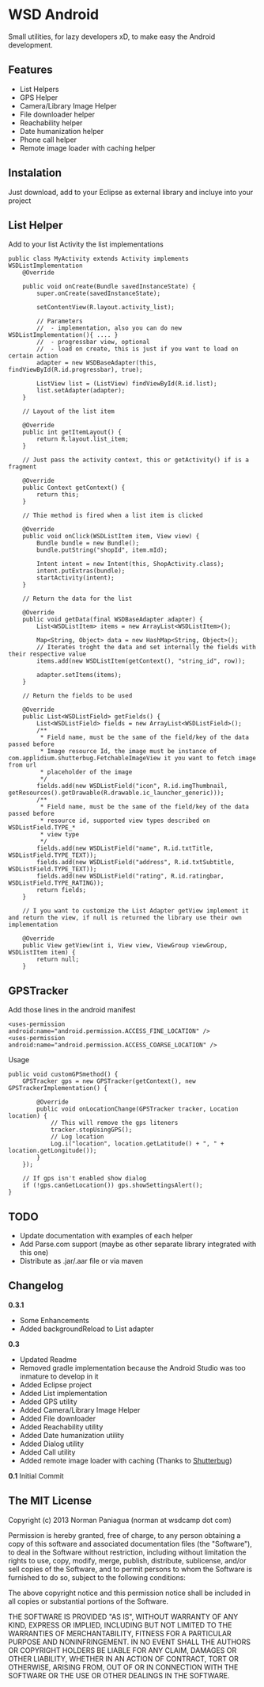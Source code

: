 # WSD Android

Small utilities, for lazy developers xD, to make easy the Android development.

## Features

* List Helpers
* GPS Helper
* Camera/Library Image Helper
* File downloader helper
* Reachability helper
* Date humanization helper
* Phone call helper
* Remote image loader with caching helper

## Instalation

Just download, add to your Eclipse as external library and incluye into your project

## List Helper

Add to your list Activity the list implementations

	public class MyActivity extends Activity implements WSDListImplementation
		@Override

		public void onCreate(Bundle savedInstanceState) {
			super.onCreate(savedInstanceState);

			setContentView(R.layout.activity_list);

			// Parameters
			//	- implementation, also you can do new WSDListImplementation(){ .... }
			//	- progressbar view, optional
			//	- load on create, this is just if you want to load on certain action
			adapter = new WSDBaseAdapter(this, findViewById(R.id.progressbar), true);
		
			ListView list = (ListView) findViewById(R.id.list);
			list.setAdapter(adapter);
		}

		// Layout of the list item

		@Override
		public int getItemLayout() {
			return R.layout.list_item;
		}

		// Just pass the activity context, this or getActivity() if is a fragment

		@Override
		public Context getContext() {
			return this;
		}

		// Thie method is fired when a list item is clicked

		@Override
		public void onClick(WSDListItem item, View view) {
			Bundle bundle = new Bundle();
			bundle.putString("shopId", item.mId);
			
			Intent intent = new Intent(this, ShopActivity.class);
			intent.putExtras(bundle);
			startActivity(intent);
		}

		// Return the data for the list

		@Override
		public void getData(final WSDBaseAdapter adapter) {
			List<WSDListItem> items = new ArrayList<WSDListItem>();
			
			Map<String, Object> data = new HashMap<String, Object>();
			// Iterates troght the data and set internally the fields with their respective value
			items.add(new WSDListItem(getContext(), "string_id", row));
			
			adapter.setItems(items);
		}

		// Return the fields to be used

		@Override
		public List<WSDListField> getFields() {
			List<WSDListField> fields = new ArrayList<WSDListField>();
			/**
			 * Field name, must be the same of the field/key of the data passed before
			 * Image resource Id, the image must be instance of com.applidium.shutterbug.FetchableImageView it you want to fetch image from url
			 * placeholder of the image
			 */
			fields.add(new WSDListField("icon", R.id.imgThumbnail, getResources().getDrawable(R.drawable.ic_launcher_generic)));
			/**
			 * Field name, must be the same of the field/key of the data passed before
			 * resource id, supported view types described on WSDListField.TYPE_*
			 * view type
			 */
			fields.add(new WSDListField("name", R.id.txtTitle, WSDListField.TYPE_TEXT));
			fields.add(new WSDListField("address", R.id.txtSubtitle, WSDListField.TYPE_TEXT));
			fields.add(new WSDListField("rating", R.id.ratingbar, WSDListField.TYPE_RATING));
			return fields;
		}

		// I you want to customize the List Adapter getView implement it and return the view, if null is returned the library use their own implementation

		@Override
		public View getView(int i, View view, ViewGroup viewGroup, WSDListItem item) {
			return null;
		}

## GPSTracker

Add those lines in the android manifest

	<uses-permission android:name="android.permission.ACCESS_FINE_LOCATION" />
    <uses-permission android:name="android.permission.ACCESS_COARSE_LOCATION" />

Usage
	
	public void customGPSmethod() {
		GPSTracker gps = new GPSTracker(getContext(), new GPSTrackerImplementation() {
					
			@Override
			public void onLocationChange(GPSTracker tracker, Location location) {
				// This will remove the gps liteners
				tracker.stopUsingGPS();
				// Log location
				Log.i("location", location.getLatitude() + ", " + location.getLongitude());
			}
		});
		
		// If gps isn't enabled show dialog
		if (!gps.canGetLocation()) gps.showSettingsAlert();
	}

## TODO

* Update documentation with examples of each helper
* Add Parse.com support (maybe as other separate library integrated with this one)
* Distribute as .jar/.aar file or via maven

## Changelog

**0.3.1**
- Some Enhancements
- Added backgroundReload to List adapter

**0.3**
- Updated Readme
- Removed gradle implementation because the Android Studio was too inmature to develop in it
- Added Eclipse project
- Added List implementation
- Added GPS utility
- Added Camera/Library Image Helper
- Added File downloader
- Added Reachability utility
- Added Date humanization utility
- Added Dialog utility
- Added Call utility
- Added remote image loader with caching (Thanks to [Shutterbug](https://github.com/applidium/Shutterbug))

**0.1**
Initial Commit

## The MIT License

Copyright (c) 2013 Norman Paniagua (norman at wsdcamp dot com)

Permission is hereby granted, free of charge, to any person obtaining a copy of this software and associated documentation files (the "Software"), to deal in the Software without restriction, including without limitation the rights to use, copy, modify, merge, publish, distribute, sublicense, and/or sell copies of the Software, and to permit persons to whom the Software is furnished to do so, subject to the following conditions:

The above copyright notice and this permission notice shall be included in all copies or substantial portions of the Software.

THE SOFTWARE IS PROVIDED "AS IS", WITHOUT WARRANTY OF ANY KIND, EXPRESS OR IMPLIED, INCLUDING BUT NOT LIMITED TO THE WARRANTIES OF MERCHANTABILITY, FITNESS FOR A PARTICULAR PURPOSE AND NONINFRINGEMENT. IN NO EVENT SHALL THE AUTHORS OR COPYRIGHT HOLDERS BE LIABLE FOR ANY CLAIM, DAMAGES OR OTHER LIABILITY, WHETHER IN AN ACTION OF CONTRACT, TORT OR OTHERWISE, ARISING FROM, OUT OF OR IN CONNECTION WITH THE SOFTWARE OR THE USE OR OTHER DEALINGS IN THE SOFTWARE.